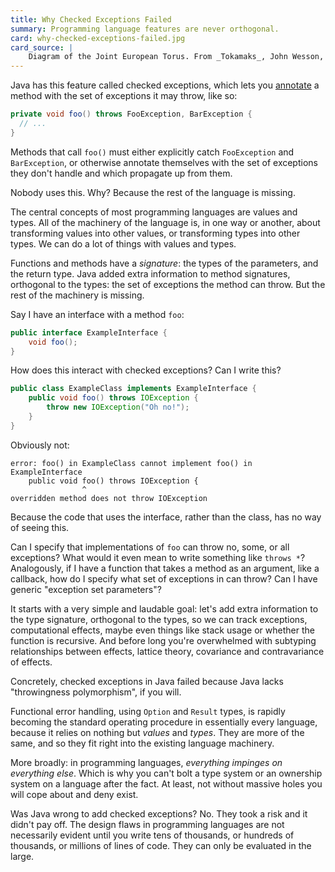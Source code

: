 ```yaml
---
title: Why Checked Exceptions Failed
summary: Programming language features are never orthogonal.
card: why-checked-exceptions-failed.jpg
card_source: |
    Diagram of the Joint European Torus. From _Tokamaks_, John Wesson, 2004, Oxford University Press.
---
```


Java has this feature called checked exceptions, which lets you [annotate][spec]
a method with the set of exceptions it may throw, like so:

[spec]: https://docs.oracle.com/javase/specs/jls/se8/html/jls-8.html#jls-8.4.6

```java
private void foo() throws FooException, BarException {
  // ...
}
```

Methods that call `foo()` must either explicitly catch `FooException` and
`BarException`, or otherwise annotate themselves with the set of exceptions they
don't handle and which propagate up from them.

Nobody uses this. Why? Because the rest of the language is missing.

The central concepts of most programming languages are values and types. All of
the machinery of the language is, in one way or another, about transforming
values into other values, or transforming types into other types. We can do a
lot of things with values and types.

Functions and methods have a _signature_: the types of the parameters, and the
return type. Java added extra information to method signatures, orthogonal to
the types: the set of exceptions the method can throw. But the rest of the
machinery is missing.

Say I have an interface with a method `foo`:

```java
public interface ExampleInterface {
    void foo();
}
```

How does this interact with checked exceptions? Can I write this?

```java
public class ExampleClass implements ExampleInterface {
    public void foo() throws IOException {
        throw new IOException("Oh no!");
    }
}
```

Obviously not:

```
error: foo() in ExampleClass cannot implement foo() in ExampleInterface
    public void foo() throws IOException {
                ^
overridden method does not throw IOException
```

Because the code that uses the interface, rather than the class, has no way of
seeing this.

Can I specify that implementations of `foo` can throw no, some, or all
exceptions? What would it even mean to write something like `throws *`?
Analogously, if I have a function that takes a method as an argument, like a
callback, how do I specify what set of exceptions in can throw? Can I have
generic "exception set parameters"?

It starts with a very simple and laudable goal: let's add extra information to
the type signature, orthogonal to the types, so we can track exceptions,
computational effects, maybe even things like stack usage or whether the
function is recursive. And before long you're overwhelmed with subtyping
relationships between effects, lattice theory, covariance and contravariance of
effects.

Concretely, checked exceptions in Java failed because Java lacks "throwingness
polymorphism", if you will.

Functional error handling, using `Option` and `Result` types, is rapidly
becoming the standard operating procedure in essentially every language, because
it relies on nothing but _values_ and _types_. They are more of the same, and so
they fit right into the existing language machinery.

More broadly: in programming languages, _everything impinges on everything
else_. Which is why you can't bolt a type system or an ownership system on a
language after the fact. At least, not without massive holes you will cope about
and deny exist.

Was Java wrong to add checked exceptions? No. They took a risk and it didn't pay
off. The design flaws in programming languages are not necessarily evident until
you write tens of thousands, or hundreds of thousands, or millions of lines of
code. They can only be evaluated in the large.
